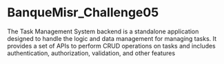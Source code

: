 # BanqueMisr_Challenge05
 The Task Management System backend is a standalone application designed to handle the logic and data management  for managing tasks. It provides a set of APIs to perform CRUD operations on tasks and includes authentication,  authorization, validation, and other features
